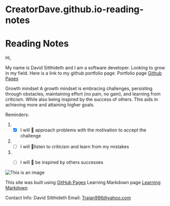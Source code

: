 # CreatorDave.github.io-reading-notes
# Reading Notes

Hi,

My name is David Sitthideth and I am a software developer. Looking to grow in my field. Here is a link to my github portfolio page.
Portfolio page [Github Pages](https://github.com/CreatorDave)

Growth mindset
  A growth mindset is embracing challenges, persisting through obstacles, maintaining effort (no pain, no gain), and learning from criticism.
  While also being inspired by the success of others. This aids in achieving more and attaining higher goals.
  
  Reminders:
  1. - [X] I will 🥇 approach problems with the motivation to accept the challenge
  2. - [ ] I will 🥈listen to criticism and learn from my mistakes
  3. - [ ] I will 🥉 be inspired by others successes


![This is an image](https://www.gannett-cdn.com/-mm-/2bc08aab6cecfac90c598f70fdd762b4436caca8/c=0-91-2994-1782/local/-/media/2015/11/10/Phoenix/Phoenix/635827814877487822-Norwegian-F-35-10.JPG?width=2994&height=1691&fit=crop&format=pjpg&auto=webp)


This site was built using [GitHub Pages](https://pages.github.com/)
Learning Markdown page [Learning Markdown](LearningMarkdown.html)

Contact Info:
David Sitthideth
Email: Trajan996@yahoo.com

